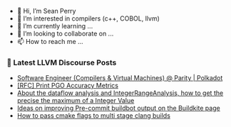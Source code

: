 - 👋 Hi, I’m Sean Perry
- 👀 I’m interested in compilers (c++, COBOL, llvm)
- 🌱 I’m currently learning ...
- 💞️ I’m looking to collaborate on ...
- 📫 How to reach me ...

<!---
s66perry/s66perry is a ✨ special ✨ repository because its `README.md` (this file) appears on your GitHub profile.
You can click the Preview link to take a look at your changes.
--->
### 📕 Latest LLVM Discourse Posts

<!-- DISCOURSE-LLVM:START -->
- [Software Engineer &lpar;Compilers &amp; Virtual Machines&rpar; @ Parity | Polkadot](https://discourse.llvm.org/t/software-engineer-compilers-virtual-machines-parity-polkadot/79385#post_1)
- [[RFC] Print PGO Accuracy Metrics](https://discourse.llvm.org/t/rfc-print-pgo-accuracy-metrics/79384#post_1)
- [About the dataflow analysis and IntegerRangeAnalysis, how to get the precise the maximum of a Integer Value](https://discourse.llvm.org/t/about-the-dataflow-analysis-and-integerrangeanalysis-how-to-get-the-precise-the-maximum-of-a-integer-value/79205#post_3)
- [Ideas on improving Pre-commit buildbot output on the Buildkite page](https://discourse.llvm.org/t/ideas-on-improving-pre-commit-buildbot-output-on-the-buildkite-page/79377#post_3)
- [How to pass cmake flags to multi stage clang builds](https://discourse.llvm.org/t/how-to-pass-cmake-flags-to-multi-stage-clang-builds/79262#post_7)
<!-- DISCOURSE-LLVM:END -->
